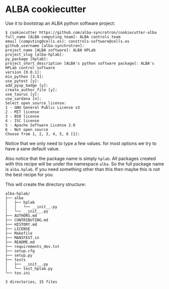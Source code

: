 # ALBA cookiecutter

Use it to bootstrap an ALBA python software project:

```console
$ cookiecutter https://github.com/alba-syncrotron/cookiecutter-alba
full_name [ALBA computing team]: ALBA controls team
email [computing@cells.es]: constrols-software@cells.es
github_username [alba-synchrotron]: 
project_name [ALBA software]: ALBA HPLab
project_slug [alba-hplab]: 
py_package [hplab]: 
project_short_description [ALBA's python software package]: ALBA's HPLab control software
version [0.0.1]: 
min_python [3.5]: 
use_pytest [y]: 
add_pyup_badge [y]: 
create_author_file [y]: 
use_taurus [y]: 
use_sardana [n]: 
Select open_source_license:
1 - GNU General Public License v3
2 - MIT license
3 - BSD license
4 - ISC license
5 - Apache Software License 2.0
6 - Not open source
Choose from 1, 2, 3, 4, 5, 6 [1]:
```

Notice that we only need to type a few values. for most options we try to have a sane default value.

Also notice that the package name is simply `hplab`. All packages created with this recipe will be
under the namespace `alba`. So the full package name is `alba.hplab`.
If you need something other than this then maybe this is not the best recipe for you.

This will create the directory structure:

```
alba-hplab/
├── alba
│   ├── hplab
│   │   └── __init__.py
│   └── __init__.py
├── AUTHORS.md
├── CONTRIBUTING.md
├── HISTORY.md
├── LICENSE
├── Makefile
├── MANIFEST.in
├── README.md
├── requirements_dev.txt
├── setup.cfg
├── setup.py
├── tests
│   ├── __init__.py
│   └── test_hplab.py
└── tox.ini

3 directories, 15 files
```

